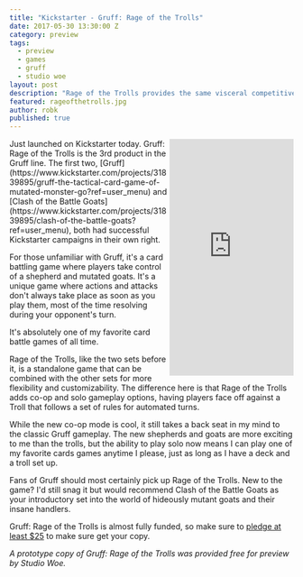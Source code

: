 ```yaml
---
title: "Kickstarter - Gruff: Rage of the Trolls"
date: 2017-05-30 13:30:00 Z
category: preview
tags:
  - preview
  - games
  - gruff
  - studio woe
layout: post
description: "Rage of the Trolls provides the same visceral competitive experience as Gruff and Clash of the Battle Goats, but adds a new dimension to the game, Troll Boss-Fights!"
featured: rageofthetrolls.jpg                                                                         
author: robk
published: true
---
```


<iframe style="float:right;" src="https://www.kickstarter.com/projects/31839895/gruff-rage-of-the-trolls/widget/card.html?v=2" width="220" height="420" frameborder="0" scrolling="no"></iframe>Just launched on Kickstarter today. Gruff: Rage of the Trolls is the 3rd product in the Gruff line. The first two, [Gruff](https://www.kickstarter.com/projects/31839895/gruff-the-tactical-card-game-of-mutated-monster-go?ref=user_menu) and [Clash of the Battle Goats](https://www.kickstarter.com/projects/31839895/clash-of-the-battle-goats?ref=user_menu), both had successful Kickstarter campaigns in their own right.

For those unfamiliar with Gruff, it's a card battling game where players take control of a shepherd and mutated goats. It's a unique game where actions and attacks don't always take place as soon as you play them, most of the time resolving during your opponent's turn.

It's absolutely one of my favorite card battle games of all time.

Rage of the Trolls, like the two sets before it, is a standalone game that can be combined with the other sets for more flexibility and customizability. The difference here is that Rage of the Trolls adds co-op and solo gameplay options, having players face off against a Troll that follows a set of rules for automated turns.

While the new co-op mode is cool, it still takes a back seat in my mind to the classic Gruff gameplay. The new shepherds and goats are more exciting to me than the trolls, but the ability to play solo now means I can play one of my favorite cards games anytime I please, just as long as I have a deck and a troll set up.

Fans of Gruff should most certainly pick up Rage of the Trolls. New to the game? I'd still snag it but would recommend Clash of the Battle Goats as your introductory set into the world of hideously mutant goats and their insane handlers.

Gruff: Rage of the Trolls is almost fully funded, so make sure to [pledge at least $25](https://www.kickstarter.com/projects/31839895/gruff-rage-of-the-trolls) to make sure get your copy.

*A prototype copy of Gruff: Rage of the Trolls was provided free for preview by Studio Woe.*

